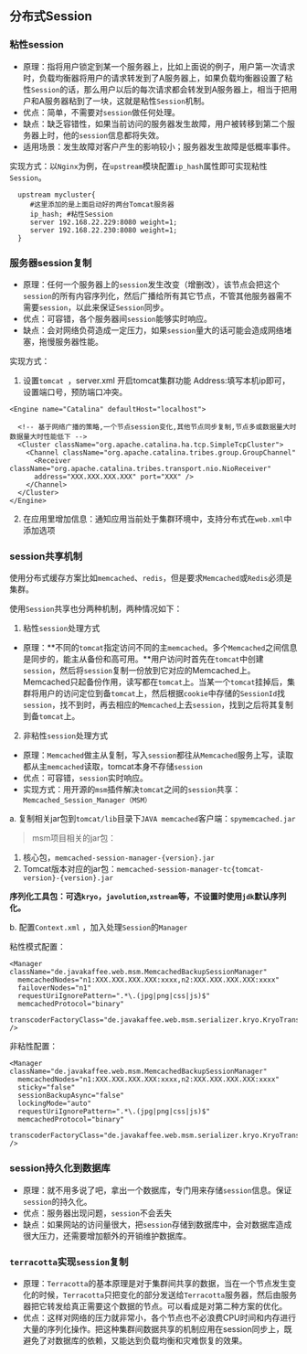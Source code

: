 ## 分布式Session

### 粘性session

+ 原理：指将用户锁定到某一个服务器上，比如上面说的例子，用户第一次请求时，负载均衡器将用户的请求转发到了A服务器上，如果负载均衡器设置了粘性`Session`的话，那么用户以后的每次请求都会转发到A服务器上，相当于把用户和A服务器粘到了一块，这就是粘性`Session`机制。
+ 优点：简单，不需要对`session`做任何处理。
+ 缺点：缺乏容错性，如果当前访问的服务器发生故障，用户被转移到第二个服务器上时，他的`session`信息都将失效。
+ 适用场景：发生故障对客户产生的影响较小；服务器发生故障是低概率事件。

实现方式：以`Nginx`为例，在`upstream`模块配置`ip_hash`属性即可实现粘性`Session`。

```
  upstream mycluster{
     #这里添加的是上面启动好的两台Tomcat服务器
     ip_hash; #粘性Session
     server 192.168.22.229:8080 weight=1;
     server 192.168.22.230:8080 weight=1;
  }
```

### 服务器session复制

+ 原理：任何一个服务器上的`session`发生改变（增删改），该节点会把这个 `session`的所有内容序列化，然后广播给所有其它节点，不管其他服务器需不需要`session`，以此来保证`Session`同步。
+ 优点：可容错，各个服务器间`session`能够实时响应。
+ 缺点：会对网络负荷造成一定压力，如果`session`量大的话可能会造成网络堵塞，拖慢服务器性能。


实现方式：

1. 设置`tomcat `，server.xml 开启tomcat集群功能 Address:填写本机ip即可，设置端口号，预防端口冲突。

```
<Engine name="Catalina" defaultHost="localhost">

  <!-- 基于网络广播的策略,一个节点session变化,其他节点同步复制,节点多或数据量大时数据量大时性能低下 -->
  <Cluster className="org.apache.catalina.ha.tcp.SimpleTcpCluster">
    <Channel className="org.apache.catalina.tribes.group.GroupChannel"
      <Receiver className="org.apache.catalina.tribes.transport.nio.NioReceiver" 
      address="XXX.XXX.XXX.XXX" port="XXX" />
    </Channel>
  </Cluster>
</Engine>

```

2. 在应用里增加信息：通知应用当前处于集群环境中，支持分布式在`web.xml`中添加选项


### session共享机制

使用分布式缓存方案比如`memcached`、`redis`，但是要求`Memcached`或`Redis`必须是集群。

使用`Session`共享也分两种机制，两种情况如下：

1. 粘性`session`处理方式
  + 原理：**不同的`tomcat`指定访问不同的主`memcached`。多个`Memcached`之间信息是同步的，能主从备份和高可用。**用户访问时首先在`tomcat`中创建`session`，然后将`session`复制一份放到它对应的Memcached上。Memcached只起备份作用，读写都在`tomcat`上。当某一个`tomcat`挂掉后，集群将用户的访问定位到备`tomcat`上，然后根据`cookie`中存储的`SessionId`找`session`，找不到时，再去相应的`Memcached`上去`session`，找到之后将其复制到备`tomcat`上。

2. 非粘性`session`处理方式
  + 原理：`Memcached`做主从复制，写入`session`都往从`Memcached`服务上写，读取都从主`memcached`读取，tomcat本身不存储`session`
  + 优点：可容错，`session`实时响应。
  + 实现方式：用开源的`msm`插件解决`tomcat`之间的`session`共享：`Memcached_Session_Manager（MSM）`
    
a. 复制相关jar包到`tomcat/lib`目录下`JAVA memcached`客户端：`spymemcached.jar`

>msm项目相关的jar包：
1. 核心包，`memcached-session-manager-{version}.jar`
2. Tomcat版本对应的jar包：`memcached-session-manager-tc{tomcat-version}-{version}.jar`

**序列化工具包：可选`kryo`，`javolution`,`xstream`等，不设置时使用`jdk`默认序列化。**

b. 配置`Context.xml` ，加入处理`Session`的`Manager`

粘性模式配置：

```
<Manager className="de.javakaffee.web.msm.MemcachedBackupSessionManager"
  memcachedNodes="n1:XXX.XXX.XXX.XXX:xxxx,n2:XXX.XXX.XXX.XXX:xxxx"
  failoverNodes="n1"
  requestUriIgnorePattern=".*\.(jpg|png|css|js)$"
  memcachedProtocol="binary"
  transcoderFactoryClass="de.javakaffee.web.msm.serializer.kryo.KryoTranscoderFactory"
/>
```

非粘性配置：

```
<Manager className="de.javakaffee.web.msm.MemcachedBackupSessionManager"
  memcachedNodes="n1:XXX.XXX.XXX.XXX:xxxx,n2:XXX.XXX.XXX.XXX:xxxx"
  sticky="false"
  sessionBackupAsync="false"
  lockingMode="auto"
  requestUriIgnorePattern=".*\.(jpg|png|css|js)$"
  memcachedProtocol="binary"
  transcoderFactoryClass="de.javakaffee.web.msm.serializer.kryo.KryoTranscoderFactory"
/>
```


### session持久化到数据库
  + 原理：就不用多说了吧，拿出一个数据库，专门用来存储`session`信息。保证`session`的持久化。
  + 优点：服务器出现问题，`session`不会丢失
  + 缺点：如果网站的访问量很大，把`session`存储到数据库中，会对数据库造成很大压力，还需要增加额外的开销维护数据库。

### `terracotta`实现`session`复制
  + 原理：`Terracotta`的基本原理是对于集群间共享的数据，当在一个节点发生变化的时候，`Terracotta`只把变化的部分发送给`Terracotta`服务器，然后由服务器把它转发给真正需要这个数据的节点。可以看成是对第二种方案的优化。
  + 优点：这样对网络的压力就非常小，各个节点也不必浪费CPU时间和内存进行大量的序列化操作。把这种集群间数据共享的机制应用在session同步上，既避免了对数据库的依赖，又能达到负载均衡和灾难恢复的效果。